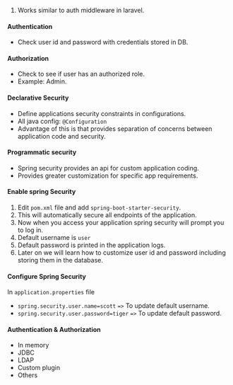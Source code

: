 1. Works similar to auth middleware in laravel.
#### Authentication
- Check user id and password with credentials stored in DB.
#### Authorization
- Check to see if user has an authorized role.
- Example: Admin.
#### Declarative Security
- Define applications security constraints in configurations.
- All java config: `@Configuration`
- Advantage of this is that provides separation of concerns between application code and security.
#### Programmatic security
- Spring security provides an api for custom application coding. 
- Provides greater customization for specific app requirements.

#### Enable spring Security
1. Edit `pom.xml` file and add `spring-boot-starter-security`.
2. This will automatically secure all endpoints of the application.
3. Now when you access your application spring security will prompt you to log in.
4. Default username is `user`
5. Default password is printed in the application logs.
6. Later on we will learn how to customize user id and password including storing them in the database.
#### Configure Spring Security
In `application.properties` file
- `spring.security.user.name=scott` `=>` To update default username.
- `spring.security.user.password=tiger` `=>` To update default password.
#### Authentication & Authorization
- In memory
- JDBC
- LDAP
- Custom plugin
- Others


